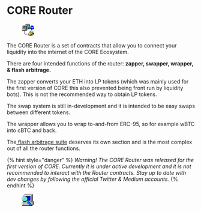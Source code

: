 # CORE Router

<figure><img src="../../.gitbook/assets/image (1) (1).png" alt=""><figcaption></figcaption></figure>

The CORE Router is a set of contracts that allow you to connect your liquidity into the internet of the CORE Ecosystem.

There are four intended functions of the router: **zapper, swapper, wrapper, & flash arbitrage.**

The zapper converts your ETH into LP tokens (which was mainly used for the first version of CORE this also prevented being front run by liquidity bots). This is not the recommended way to obtain LP tokens.&#x20;

The swap system is still in-development and it is intended to be easy swaps between different tokens.

The wrapper allows you to wrap to-and-from ERC-95, so for example wBTC into cBTC and back.

The[ flash arbitrage suite](../../code-overview/flash-arbitrage.md) deserves its own section and is the most complex out of all the router functions.

{% hint style="danger" %}
_Warning! The CORE Router was released for the first version of CORE. Currently it is under active development and it is not recommended to interact with the Router contracts. Stay up to date with dev changes by following the official Twitter & Medium accounts._
{% endhint %}

<figure><img src="../../.gitbook/assets/image (7).png" alt=""><figcaption></figcaption></figure>
